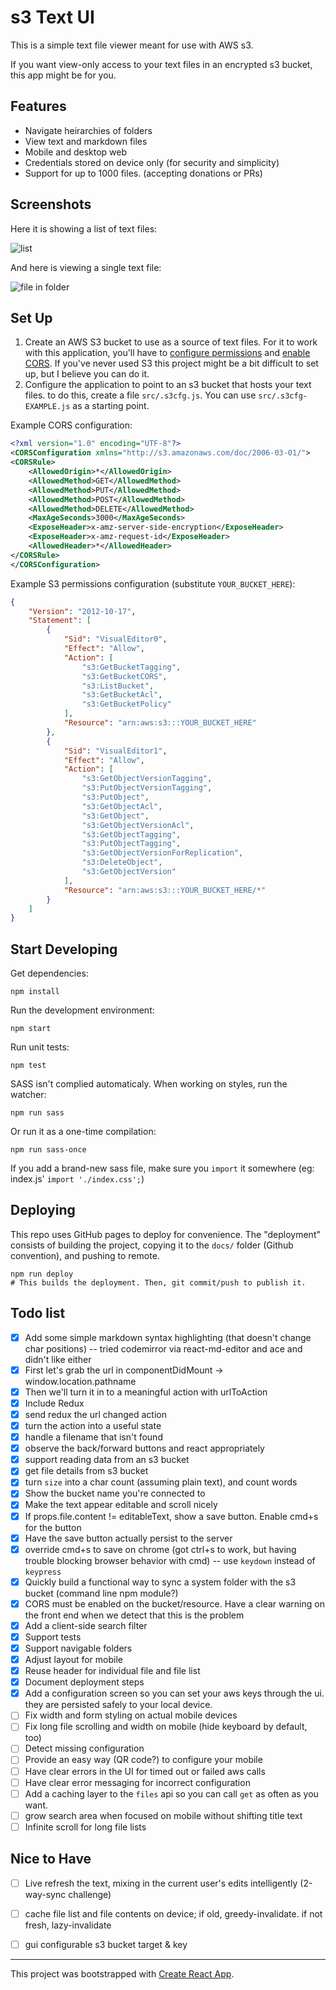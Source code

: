 # s3 Text UI

This is a simple text file viewer meant for use with AWS s3.

If you want view-only access to your text files in an encrypted s3 bucket, this app might be for you.

## Features

* Navigate heirarchies of folders
* View text and markdown files
* Mobile and desktop web
* Credentials stored on device only (for security and simplicity)
* Support for up to 1000 files. (accepting donations or PRs)

## Screenshots

Here it is showing a list of text files:

![list](_screenshots/list.png)

And here is viewing a single text file:

![file in folder](_screenshots/f1-d.png)


## Set Up

1. Create an AWS S3 bucket to use as a source of text files. For it to work with this application, you'll have to [configure permissions](http://docs.aws.amazon.com/sdk-for-javascript/v2/developer-guide/getting-started-browser.html#getting-started-browser-iam-role) and [enable CORS](http://docs.aws.amazon.com/sdk-for-javascript/v2/developer-guide/getting-started-browser.html#getting-started-browser-create-bucket). If you've never used S3 this project might be a bit difficult to set up, but I believe you can do it.
2. Configure the application to point to an s3 bucket that hosts your text files. to do this, create a file `src/.s3cfg.js`. You can use `src/.s3cfg-EXAMPLE.js` as a starting point.

Example CORS configuration:

```xml
<?xml version="1.0" encoding="UTF-8"?>
<CORSConfiguration xmlns="http://s3.amazonaws.com/doc/2006-03-01/">
<CORSRule>
    <AllowedOrigin>*</AllowedOrigin>
    <AllowedMethod>GET</AllowedMethod>
    <AllowedMethod>PUT</AllowedMethod>
    <AllowedMethod>POST</AllowedMethod>
    <AllowedMethod>DELETE</AllowedMethod>
    <MaxAgeSeconds>3000</MaxAgeSeconds>
    <ExposeHeader>x-amz-server-side-encryption</ExposeHeader>
    <ExposeHeader>x-amz-request-id</ExposeHeader>
    <AllowedHeader>*</AllowedHeader>
</CORSRule>
</CORSConfiguration>
```

Example S3 permissions configuration (substitute `YOUR_BUCKET_HERE`):

```json
{
    "Version": "2012-10-17",
    "Statement": [
        {
            "Sid": "VisualEditor0",
            "Effect": "Allow",
            "Action": [
                "s3:GetBucketTagging",
                "s3:GetBucketCORS",
                "s3:ListBucket",
                "s3:GetBucketAcl",
                "s3:GetBucketPolicy"
            ],
            "Resource": "arn:aws:s3:::YOUR_BUCKET_HERE"
        },
        {
            "Sid": "VisualEditor1",
            "Effect": "Allow",
            "Action": [
                "s3:GetObjectVersionTagging",
                "s3:PutObjectVersionTagging",
                "s3:PutObject",
                "s3:GetObjectAcl",
                "s3:GetObject",
                "s3:GetObjectVersionAcl",
                "s3:GetObjectTagging",
                "s3:PutObjectTagging",
                "s3:GetObjectVersionForReplication",
                "s3:DeleteObject",
                "s3:GetObjectVersion"
            ],
            "Resource": "arn:aws:s3:::YOUR_BUCKET_HERE/*"
        }
    ]
}
```

## Start Developing

Get dependencies:

    npm install

Run the development environment:

    npm start

Run unit tests:

    npm test

SASS isn't complied automaticaly. When working on styles, run the watcher:

    npm run sass
    
Or run it as a one-time compilation:

    npm run sass-once

If you add a brand-new sass file, make sure you `import` it somewhere (eg: index.js' `import './index.css';`)

## Deploying

This repo uses GitHub pages to deploy for convenience.
The "deployment" consists of building the project, copying it to the `docs/` folder (Github convention), and pushing to remote.

    npm run deploy
    # This builds the deployment. Then, git commit/push to publish it.

## Todo list

- [x] Add some simple markdown syntax highlighting (that doesn't change char positions) -- tried codemirror via react-md-editor and ace and didn't like either
- [x] First let's grab the url in componentDidMount -> window.location.pathname
- [x] Then we'll turn it in to a meaningful action with urlToAction
- [x] Include Redux
- [x] send redux the url changed action
- [x] turn the action into a useful state
- [x] handle a filename that isn't found
- [x] observe the back/forward buttons and react appropriately
- [x] support reading data from an s3 bucket
- [x] get file details from s3 bucket
- [x] turn `size` into a char count (assuming plain text), and count words
- [x] Show the bucket name you're connected to
- [x] Make the text appear editable and scroll nicely
- [x] If props.file.content != editableText, show a save button. Enable cmd+s for the button
- [x] Have the save button actually persist to the server
- [x] override cmd+s to save on chrome (got ctrl+s to work, but having trouble blocking browser behavior with cmd) -- use `keydown` instead of `keypress`
- [x] Quickly build a functional way to sync a system folder with the s3 bucket (command line npm module?)
- [x] CORS must be enabled on the bucket/resource. Have a clear warning on the front end when we detect that this is the problem
- [x] Add a client-side search filter
- [x] Support tests
- [x] Support navigable folders
- [x] Adjust layout for mobile
- [x] Reuse header for individual file and file list
- [x] Document deployment steps
- [x] Add a configuration screen so you can set your aws keys through the ui. they are persisted safely to your local device.
- [ ] Fix width and form styling on actual mobile devices
- [ ] Fix long file scrolling and width on mobile (hide keyboard by default, too)
- [ ] Detect missing configuration
- [ ] Provide an easy way (QR code?) to configure your mobile
- [ ] Have clear errors in the UI for timed out or failed aws calls
- [ ] Have clear error messaging for incorrect configuration
- [ ] Add a caching layer to the `files` api so you can call `get` as often as you want.
- [ ] grow search area when focused on mobile without shifting title text
- [ ] Infinite scroll for long file lists

## Nice to Have

- [ ] Live refresh the text, mixing in the current user's edits intelligently (2-way-sync challenge)
- [ ] cache file list and file contents on device; if old, greedy-invalidate. if not fresh, lazy-invalidate
- [ ] gui configurable s3 bucket target & key









---

This project was bootstrapped with [Create React App](https://github.com/facebookincubator/create-react-app).
